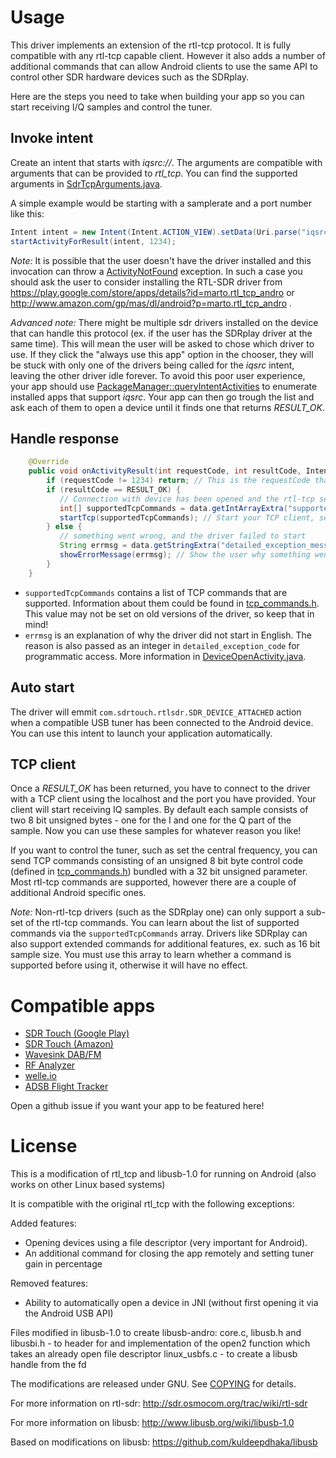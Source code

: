 # Usage

This driver implements an extension of the rtl-tcp protocol. It is fully compatible with any rtl-tcp capable client. However it also adds a number of additional commands that can allow Android clients to use the same API to control other SDR hardware devices such as the SDRplay.

Here are the steps you need to take when building your app so you can start receiving I/Q samples and control the tuner.

## Invoke intent

Create an intent that starts with *iqsrc://*. The arguments are compatible with arguments that can be provided to *rtl_tcp*. You can find the supported arguments in [SdrTcpArguments.java](app/src/main/java/com/sdrtouch/core/SdrTcpArguments.java).

A simple example would be starting with a samplerate and a port number like this:

```java
Intent intent = new Intent(Intent.ACTION_VIEW).setData(Uri.parse("iqsrc://-a 127.0.0.1 -p "+ port + " -s "+ samplerate));
startActivityForResult(intent, 1234);
```

*Note:* It is possible that the user doesn't have the driver installed and this invocation can throw a [ActivityNotFound](https://developer.android.com/reference/android/content/ActivityNotFoundException.html) exception. In such a case you should ask the user to consider installing the RTL-SDR driver from https://play.google.com/store/apps/details?id=marto.rtl_tcp_andro or http://www.amazon.com/gp/mas/dl/android?p=marto.rtl_tcp_andro .

*Advanced note:* There might be multiple sdr drivers installed on the device that can handle this protocol (ex. if the user has the SDRplay driver at the same time). This will mean the user will be asked to chose which driver to use. If they click the "always use this app" option in the chooser, they will be stuck with only one of the drivers being called for the *iqsrc* intent, leaving the other driver idle forever. To avoid this poor user experience, your app should use [PackageManager::queryIntentActivities](https%3A%2F%2Fdeveloper.android.com%2Freference%2Fandroid%2Fcontent%2Fpm%2FPackageManager.html%23queryIntentActivities(android.content.Intent%2C%20int)) to enumerate installed apps that support *iqsrc*. Your app can then go trough the list and ask each of them to open a device until it finds one that returns *RESULT_OK*.

## Handle response

```java
    @Override
    public void onActivityResult(int requestCode, int resultCode, Intent data) {
        if (requestCode != 1234) return; // This is the requestCode that was used with startActivityForResult
        if (resultCode == RESULT_OK) {
           // Connection with device has been opened and the rtl-tcp server is running. You are now responsible for connecting.
           int[] supportedTcpCommands = data.getIntArrayExtra("supportedTcpCommands");
           startTcp(supportedTcpCommands); // Start your TCP client, see section below
        } else {
           // something went wrong, and the driver failed to start
           String errmsg = data.getStringExtra("detailed_exception_message");
           showErrorMessage(errmsg); // Show the user why something went wrong
        }
    }
```

* `supportedTcpCommands` contains a list of TCP commands that are supported. Information about them could be found in [tcp_commands.h](app/src/main/jni/tcp_commands.h). This value may not be set on old versions of the driver, so keep that in mind!
* `errmsg` is an explanation of why the driver did not start in English. The reason is also passed as an integer in  `detailed_exception_code` for programmatic access. More information in [DeviceOpenActivity.java](app/src/main/java/com/sdrtouch/rtlsdr/DeviceOpenActivity.java).

## Auto start

The driver will emmit `com.sdrtouch.rtlsdr.SDR_DEVICE_ATTACHED` action when a compatible USB tuner has been connected to the Android device. You can use this intent to launch your application automatically.

## TCP client

Once a *RESULT_OK* has been returned, you have to connect to the driver with a TCP client using the localhost and the port you have provided. Your client will start receiving IQ samples. By default each sample consists of two 8 bit unsigned bytes - one for the I and one for the Q part of the sample. Now you can use these samples for whatever reason you like!

If you want to control the tuner, such as set the central frequency, you can send TCP commands consisting of an unsigned 8 bit byte control code (defined in [tcp_commands.h](app/src/main/jni/tcp_commands.h)) bundled with a 32 bit unsigned parameter. Most rtl-tcp commands are supported, however there are a couple of additional Android specific ones.

*Note:* Non-rtl-tcp drivers (such as the SDRplay one) can only support a sub-set of the rtl-tcp commands. You can learn about the list of supported commands via the `supportedTcpCommands` array. Drivers like SDRplay can also support extended commands for additional features, ex. such as 16 bit sample size. You must use this array to learn whether a command is supported before using it, otherwise it will have no effect.

# Compatible apps

* [SDR Touch (Google Play)](https://play.google.com/store/apps/details?id=marto.androsdr2)
* [SDR Touch (Amazon)](http://www.amazon.com/gp/mas/dl/android?p=marto.androsdr2.a)
* [Wavesink DAB/FM](https://play.google.com/store/apps/details?id=de.ses.wavesink)
* [RF Analyzer](https://play.google.com/store/apps/details?id=com.mantz_it.rfanalyzer)
* [welle.io](https://play.google.com/store/apps/details?id=io.welle.welle)
* [ADSB Flight Tracker](https://play.google.com/store/apps/details?id=com.enthusiasticcoder.adsbflightmonitor)

Open a github issue if you want your app to be featured here!

# License

This is a modification of rtl_tcp and libusb-1.0 for running on Android (also works on other Linux based systems) 
 
It is compatible with the original rtl_tcp with the following exceptions: 
 
Added features: 
 - Opening devices using a file descriptor (very important for Android).
 - An additional command for closing the app remotely and setting tuner gain in percentage

 Removed features:
 - Ability to automatically open a device in JNI (without first opening it via the Android USB API)

Files modified in libusb-1.0 to create libusb-andro: 
 core.c, libusb.h and libusbi.h - to header for and implementation of the open2 function which takes an already open file descriptor 
 linux_usbfs.c - to create a libusb handle from the fd 

The modifications are released under GNU. See [COPYING](/COPYING) for details. 
 
For more information on rtl-sdr: 
http://sdr.osmocom.org/trac/wiki/rtl-sdr 
 
For more information on libusb: 
http://www.libusb.org/wiki/libusb-1.0

Based on modifications on libusb:
https://github.com/kuldeepdhaka/libusb
